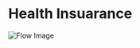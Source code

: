 # Health Insuarance

![Flow Image](https://github.com/ONDC-Official/ONDC-FIS-Specifications/raw/branchName/api/components/docs/images/health_insuarance.png)
